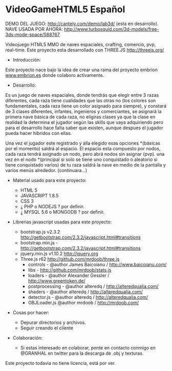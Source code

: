 VideoGameHTML5 Español
======================
DEMO DEL JUEGO: http://cantely.com/demo/lab3d/ (esta en desarrollo).
NAVE USADA POR AHORA: http://www.turbosquid.com/3d-models/free-3ds-mode-space/588767

Videojuego HTML5 MMO de naves espaciales, crafting, comercio, pvp, real-time.
Este proyecto esta desarrollado con THREE.JS http://threejs.org/

- Introducción:

Este proyecto nace bajo la idea de crear una rama del proyecto embrion www.embrion.es donde colaboro activamente.

- Desarrollo:

Es un juego de naves espaciales, donde tendrás que elegir entre 3 razas diferentes, cada raza tiene cualidades que las otras no (los colores son fundamentales, cada raza tiene un color asignado para siempre), y constará de 3 clases diferentes, infantes, ingenieros y comerciantes, se asignará la primera nave básica de cada raza, no eligiras clases ya que la clase en realidad la determina el jugador según las skills que vaya adquiriendo pero para el desarrollo hace falta saber que existen, aunque despues el jugador pueda hacer hibridos con ellas.

Una vez el jugador este registrado y alla elegido esas opciones *(básicas por el momento) saldrá al espacio. El espacio esta compuesto por nodos, cada raza tendrá asignado un nodo, pero abrá nodos sin asignar (pvp). una vez en el nodo *(principal si solo se tiene uno conquistado o aleatorio si tiene conquistado varios) de tu raza saldrá la nave en medio de la pantalla y varios menús alrededor. (continuara...)

- Material usado para este proyecto:

  - HTML 5
  - JAVASCRIPT 1.8.5
  - CSS 3
  - ¿ PHP o NODEJS ? por definir.
  - ¿ MYSQL 5.6 o MONGODB ? por definir.

- Librerias javascript usadas para este proyecto:

  - bootstrap.js v2.3.2 http://getbootstrap.com/2.3.2/javascript.html#transitions 
  - bootstrap.min.js - http://getbootstrap.com/2.3.2/javascript.html#transitions
  - jquery.min.js v1.10.2 http://jquery.org
  - Three.js r62 http://github.com/mrdoob/three.js
    - controls - @author James Baicoianu / http://www.baicoianu.com/
    - libs - http://github.com/mrdoob/stats.js
    - loaders - @author Alexander Gessler / http://www.greentoken.de/
    - postprocessing - @author alteredq / http://alteredqualia.com/
    - shaders - @author alteredq / http://alteredqualia.com/
    - detector.js - @author alteredq / http://alteredqualia.com/
    - OBJLoader.js @author mrdoob / http://mrdoob.com/

- Cosas por hacer:

  - Depurar directorios y archivos.
  - Seguir creando el cliente

- Colaboración:
  - Si estas interesado en colaborar, ponte en contacto conmigo en @GRANHAL en twitter para la descarga de .obj y texturas.

Este proyecto todavia no tiene licencia, está por ver.
